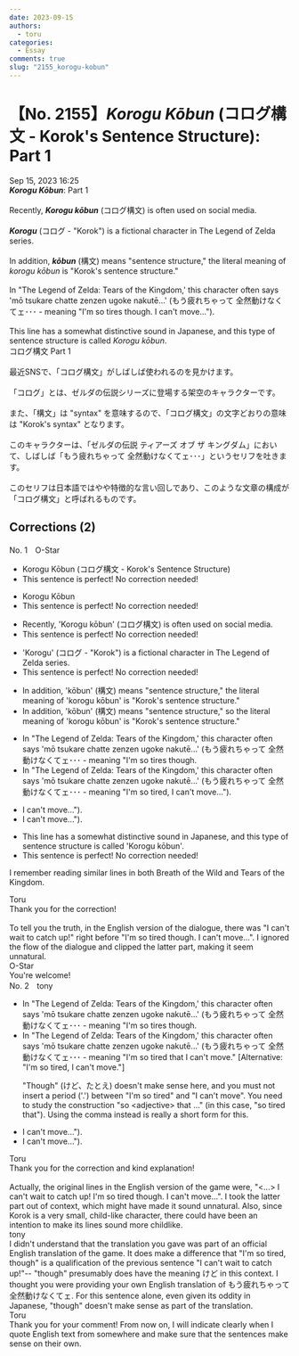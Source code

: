 ```yaml
---
date: 2023-09-15
authors:
  - toru
categories:
  - Essay
comments: true
slug: "2155_korogu-kobun"
---
```


# 【No. 2155】<strong><em>Korogu Kōbun</strong></em> (コログ構文 - Korok's Sentence Structure): Part 1
<div class="date">Sep 15, 2023 16:25</div>
<div id="post"><div id="body_show_ori">
<strong><em>Korogu Kōbun</strong></em>: Part 1<br/><br/>Recently, <strong><em>Korogu kōbun</em></strong> (コログ構文) is often used on social media.<br/><br/><strong><em>Korogu</em></strong> (コログ - "Korok") is a fictional character in The Legend of Zelda series.<br/><br/>In addition, <strong><em>kōbun</em></strong> (構文) means "sentence structure," the literal meaning of <em>korogu kōbun</em> is "Korok's sentence structure."<br/><br/>In "The Legend of Zelda: Tears of the Kingdom,' this character often says 'mō tsukare chatte zenzen ugoke nakutē...' (もう疲れちゃって 全然動けなくてェ･･･ - meaning "I'm so tires though. I can't move...").<br/><br/>This line has a somewhat distinctive sound in Japanese, and this type of sentence structure is called <em>Korogu kōbun</em>.
</div></div>

<!-- more -->

<div id="post_ja"><div id="body_show_mo">
コログ構文 Part 1<br/><br/>最近SNSで、「コログ構文」がしばしば使われるのを見かけます。<br/><br/>「コログ」とは、ゼルダの伝説シリーズに登場する架空のキャラクターです。<br/><br/>また、「構文」は "syntax" を意味するので、「コログ構文」の文字どおりの意味は "Korok's syntax" となります。<br/><br/>このキャラクターは、「ゼルダの伝説  ティアーズ オブ ザ キングダム」において、しばしば「もう疲れちゃって 全然動けなくてェ･･･」というセリフを吐きます。<br/><br/>このセリフは日本語ではやや特徴的な言い回しであり、このような文章の構成が「コログ構文」と呼ばれるものです。
</div></div>

## Corrections (2)
<div id="block"><div class="first_name"> No. 1　<span class="just_name">O-Star</span></div><div id="block2">
<ul class="correction_field">
<li class="incorrect">Korogu Kōbun (コログ構文 - Korok's Sentence Structure)</li>
<li class="corrected perfect">This sentence is perfect! No correction needed!</li>
</ul>
<ul class="correction_field">
<li class="incorrect">Korogu Kōbun</li>
<li class="corrected perfect">This sentence is perfect! No correction needed!</li>
</ul>
<ul class="correction_field">
<li class="incorrect">Recently, 'Korogu kōbun' (コログ構文) is often used on social media.</li>
<li class="corrected perfect">This sentence is perfect! No correction needed!</li>
</ul>
<ul class="correction_field">
<li class="incorrect">'Korogu' (コログ - "Korok") is a fictional character in The Legend of Zelda series.</li>
<li class="corrected perfect">This sentence is perfect! No correction needed!</li>
</ul>
<ul class="correction_field">
<li class="incorrect">In addition, 'kōbun' (構文) means "sentence structure," the literal meaning of 'korogu kōbun' is "Korok's sentence structure."</li>
<li class="corrected correct">
In addition, 'kōbun' (構文) means "sentence structure,"<span class="f_bold"> so</span> the literal meaning of 'korogu kōbun' is "Korok's sentence structure."
</li>
</ul>
<ul class="correction_field">
<li class="incorrect">In "The Legend of Zelda: Tears of the Kingdom,' this character often says 'mō tsukare chatte zenzen ugoke nakutē...' (もう疲れちゃって 全然動けなくてェ･･･ - meaning "I'm so tires though.</li>
<li class="corrected correct">
In "The Legend of Zelda: Tears of the Kingdom,' this character often says 'mō tsukare chatte zenzen ugoke nakutē...' (もう疲れちゃって 全然動けなくてェ･･･ - meaning <span class="f_bold">"I'm so tired, I can't move...").</span>
</li>
</ul>
<ul class="correction_field">
<li class="incorrect">I can't move...").</li>
<li class="corrected correct">
<span class="sline"><span class="f_red">I can't move...").</span></span>
</li>
</ul>
<ul class="correction_field">
<li class="incorrect">This line has a somewhat distinctive sound in Japanese, and this type of sentence structure is called 'Korogu kōbun'.</li>
<li class="corrected perfect">This sentence is perfect! No correction needed!</li>
</ul>
<p class="comment_small">
 I remember reading similar lines in both Breath of the Wild and Tears of the Kingdom.
</p>

</div><div class="name"><span class="just_name">Toru</span><br>
Thank you for the correction!<br/><br/>To tell you the truth, in the English version of the dialogue, there was "I can't wait to catch up!" right before "I'm so tired though. I can't move...". I ignored the flow of the dialogue and clipped the latter part, making it seem unnatural.
</div>
<div class="name"><span class="just_name">O-Star</span><br>
You're welcome!
</div>
</div>
<div id="block"><div class="first_name"> No. 2　<span class="just_name">tony</span></div><div id="block2">
<ul class="correction_field">
<li class="incorrect">In "The Legend of Zelda: Tears of the Kingdom,' this character often says 'mō tsukare chatte zenzen ugoke nakutē...' (もう疲れちゃって 全然動けなくてェ･･･ - meaning "I'm so tires though.</li>
<li class="corrected correct">
In "The Legend of Zelda: Tears of the Kingdom,' this character often says 'mō tsukare chatte zenzen ugoke nakutē...' (もう疲れちゃって 全然動けなくてェ･･･ - meaning "I'm so tired <span class="f_red">that</span> I can't move." [Alternative: "I'm so tired, I can't move."]
<p class="correction_comment">"Though" (けど、たとえ) doesn't make sense here, and you must not insert a period ('.') between "I'm so tired" and "I can't move". You need to study the construction "so &lt;adjective&gt; that ..." (in this case, "so tired that"). Using the comma instead is really a short form for this.</p>
</li>
</ul>
<ul class="correction_field">
<li class="incorrect">I can't move...").</li>
<li class="corrected correct">
<span class="sline">I can't move...").</span>
</li>
</ul>
</div><div class="name"><span class="just_name">Toru</span><br>
Thank you for the correction and kind explanation!<br/><br/>Actually, the original lines in the English version of the game were, "&lt;...&gt; I can't wait to catch up! I'm so tired though. I can't move...". I took the latter part out of context, which might have made it sound unnatural. Also, since Korok is a very small, child-like character, there could have been an intention to make its lines sound more childlike.
</div>
<div class="name"><span class="just_name">tony</span><br>
I didn't understand that the translation you gave was part of an official English translation of the game. It does make a difference that "I'm so tired, though" is a qualification of the previous sentence "I can't wait to catch up!"-- "though" presumably does have the meaning けど in this context. I thought you were providing your own English translation of もう疲れちゃって 全然動けなくてェ. For this sentence alone, even given its oddity in Japanese, "though" doesn't make sense as part of the translation.
</div>
<div class="name"><span class="just_name">Toru</span><br>
Thank you for your comment! From now on, I will indicate clearly when I quote English text from somewhere and make sure that the sentences make sense on their own.
</div>
</div>

